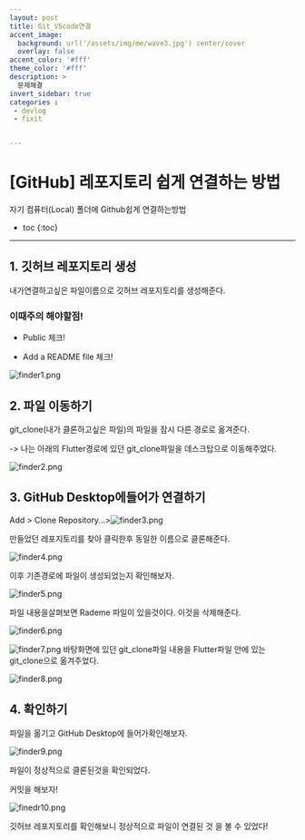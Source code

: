 ```yaml
---
layout: post
title: Git_VScode연결
accent_image: 
  background: url('/assets/img/me/wave3.jpg') center/cover
  overlay: false
accent_color: '#fff'
theme_color: '#fff'
description: >
  문제해결
invert_sidebar: true
categories :
 - devlog	
 - fixit


---
```


# [GitHub] 레포지토리 쉽게 연결하는 방법

자기 컴퓨터(Local) 폴더에 Github쉽게 연결하는방법



* toc
{:toc}
---



## 1. 깃허브 레포지토리 생성

내가연결하고싶은 파일이름으로 깃허브 레포지토리를 생성해준다.

### 이때주의 해야할점! 

- Public 체크!

- Add a README file 체크!

![finder1.png](../../../assets/img/blog/finder1.png)

## 2. 파일 이동하기

 git_clone(내가 클론하고싶은 파일)의 파일을 잠시 다른 경로로 옮겨준다.

-> 나는 아래의 Flutter경로에 있던 git_clone파일을 데스크탑으로 이동해주었다.

![finder2.png](../../../assets/img/blog/finder2.png)

## 3.  GitHub Desktop에들어가 연결하기

 Add > Clone Repository...>![finder3.png](../../../assets/img/blog/finder3.png)

만들었던 레포지토리를 찾아 클릭한후 동일한 이름으로 클론해준다.

![finder4.png](../../../assets/img/blog/finder4.png)

이후 기존경로에 파일이 생성되었는지 확인해보자.

![finder5.png](../../../assets/img/blog/finder5.png)

파일 내용을살펴보면 Rademe 파일이 있을것이다. 이것을 삭제해준다.

![finder6.png](../../../assets/img/blog/finder6.png)

![finder7.png](../../../assets/img/blog/finder7.png) 바탕화면에 있던 git_clone파일 내용을  Flutter파일 안에 있는 git_clone으로 옮겨주었다.

![finder8.png](../../../assets/img/blog/finder8.png)

## 4. 확인하기

파일을 옮기고 GitHub Desktop에 들어가확인해보자.

![finder9.png](../../../assets/img/blog/finder9.png)

파일이 정상적으로 클론된것을 확인되었다.

커밋을 해보자!

![finedr10.png](../../../assets/img/blog/finedr10.png)

깃허브 레포지토리를 확인해보니 정상적으로 파일이 연결된 것 을 볼 수 있었다!

